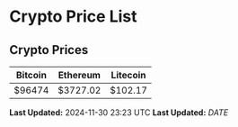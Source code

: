 # Crypto Price List

## Crypto Prices
| Bitcoin | Ethereum | Litecoin |
| ------- | -------- | -------- |
| $96474 | $3727.02 | $102.17 |
**Last Updated:** 2024-11-30 23:23 UTC
**Last Updated:** $DATE$
